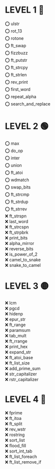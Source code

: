 # LEVEL 1 🔵

⭕ ulstr   
⭕ rot_13   
⭕ rotone   
⭕ ft_swap   
⭕ fizzbuzz   
⭕ ft_putstr   
⭕ ft_strcpy   
⭕ ft_strlen   
⭕ rev_print   
⭕ first_word   
⭕ repeat_alpha   
⭕ search_and_replace   

# LEVEL 2 🟢

⭕ max   
⭕ do_op   
⭕ inter   
⭕ union   
⭕ ft_atoi   
⭕ wdmatch   
⭕ swap_bits   
⭕ ft_strcmp   
⭕ ft_strdup   
⭕ ft_strrev   
❌ ft_strspn   
❌ last_word   
❌ ft_strcspn   
❌ ft_strpbrk   
❌ print_bits   
❌ alpha_mirror   
❌ reverse_bits   
❌ is_power_of_2   
❌ camel_to_snake   
❌ snake_to_camel   

# LEVEL 3 🟡

❌ lcm   
❌ pgcd   
❌ hidenp   
❌ epur_str   
❌ ft_range   
❌ paramsum   
❌ tab_mult   
❌ ft_rrange   
❌ print_hex   
❌ expand_str   
❌ ft_atoi_base   
❌ ft_list_size   
❌ add_prime_sum   
❌ str_capitalizer   
❌ rstr_capitalizer   

# LEVEL 4 🔴

❌ fprime   
❌ ft_itoa   
❌ ft_split   
❌ rev_wstr   
❌ rostring   
❌ sort_list   
❌ flood_fill   
❌ sort_int_tab   
❌ ft_list_foreach   
❌ ft_list_remove_if   
